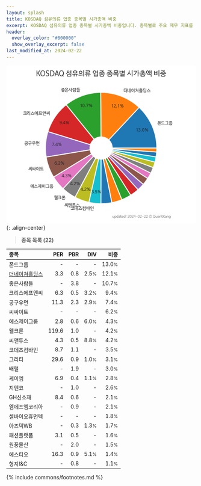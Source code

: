 ```yaml
---
layout: splash
title: KOSDAQ 섬유의류 업종 종목별 시가총액 비중
excerpt: KOSDAQ 섬유의류 업종 종목별 시가총액 비중입니다. 종목별로 주요 재무 지표를 함께 표시합니다.
header:
  overlay_color: "#800000"
  show_overlay_excerpt: false
last_modified_at: 2024-02-22
---
```



![KOSDAQ 섬유의류 업종 종목별 시가총액 비중](/stats/sector/images/kosdaq_업종_섬유의류_종목.png){: .align-center}


> **종목 목록 (22)**<a id="list"></a>

| **종목** | **PER** | **PBR** | **DIV** | **비중** |
| :------- | ------: | ------: | ------: | -------: |
| 폰드그룹 | - | - | - | 13.0<small>%</small> |
| [더네이쳐홀딩스](/298540/) | 3.3 | 0.8 | 2.5<small>%</small> | 12.1<small>%</small> |
| 좋은사람들 | - | 3.8 | - | 10.7<small>%</small> |
| 크리스에프앤씨 | 6.3 | 0.5 | 3.2<small>%</small> | 9.4<small>%</small> |
| 공구우먼 | 11.3 | 2.3 | 2.9<small>%</small> | 7.4<small>%</small> |
| 씨싸이트 | - | - | - | 6.2<small>%</small> |
| 에스제이그룹 | 2.8 | 0.6 | 6.0<small>%</small> | 4.3<small>%</small> |
| 웰크론 | 119.6 | 1.0 | - | 4.2<small>%</small> |
| 씨앤투스 | 4.3 | 0.5 | 8.8<small>%</small> | 4.2<small>%</small> |
| 코데즈컴바인 | 8.7 | 1.1 | - | 3.5<small>%</small> |
| 그리티 | 29.6 | 0.9 | 1.0<small>%</small> | 3.1<small>%</small> |
| 배럴 | - | 1.9 | - | 3.0<small>%</small> |
| 케이엠 | 6.9 | 0.4 | 1.1<small>%</small> | 2.8<small>%</small> |
| 지엔코 | - | 1.0 | - | 2.6<small>%</small> |
| GH신소재 | 8.4 | 0.6 | - | 2.1<small>%</small> |
| 엠에프엠코리아 | - | 0.9 | - | 2.1<small>%</small> |
| 셀바이오휴먼텍 | - | - | - | 1.8<small>%</small> |
| 아즈텍WB | - | 0.3 | 1.3<small>%</small> | 1.7<small>%</small> |
| 패션플랫폼 | 3.1 | 0.5 | - | 1.6<small>%</small> |
| 원풍물산 | - | 2.0 | - | 1.5<small>%</small> |
| 에스티오 | 16.3 | 0.9 | 5.1<small>%</small> | 1.4<small>%</small> |
| 형지I&C | - | 0.8 | - | 1.1<small>%</small> |

{% include commons/footnotes.md %}